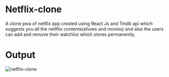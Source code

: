 # Netflix-clone
A clone pwa of netflix app created using React Js and Tmdb api which suggests you all the netlflix contents(shows and movies) and also the users can add and remove their watchlist which stores permanently.
# Output

![netflix-clone](https://user-images.githubusercontent.com/61103901/205451192-5bf14f44-192a-448f-b11f-52b8ba542594.png)
